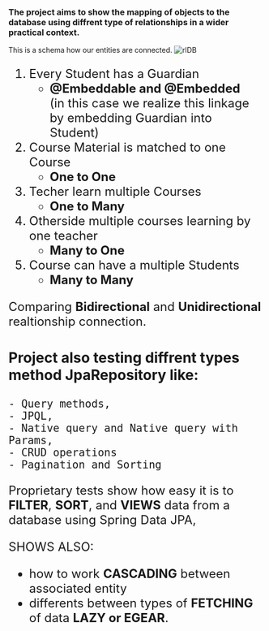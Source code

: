 ### The project aims to show the mapping of objects to the database using diffrent type of relationships in a wider practical context. 

This is a schema how our entities are connected. 
![rlDB](https://user-images.githubusercontent.com/52918767/143892767-f976b3e5-7aec-402b-a454-387540617cfb.PNG)
<font size="5">
 1.  Every Student has a Guardian 
     - **@Embeddable and @Embedded**<br />
     (in this case we realize this linkage by embedding Guardian into Student)
 2.  Course Material is matched to one Course 
     - **One to One**
 3.  Techer learn multiple Courses
     - **One to Many**
 4.  Otherside multiple courses learning by one teacher
     - **Many to One**
 5.  Course can have a multiple Students
     - **Many to Many**

Comparing **Bidirectional** and **Unidirectional** realtionship connection.

### Project also testing diffrent types method JpaRepository like:
    - Query methods,
    - JPQL,
    - Native query and Native query with Params,
    - CRUD operations 
    - Pagination and Sorting

Proprietary tests show how easy it is to **FILTER**, **SORT**, and **VIEWS** data from a database using Spring Data JPA, 

SHOWS ALSO:
- how to work **CASCADING** between associated entity  
- differents between types of **FETCHING** of data **LAZY or EGEAR**.







